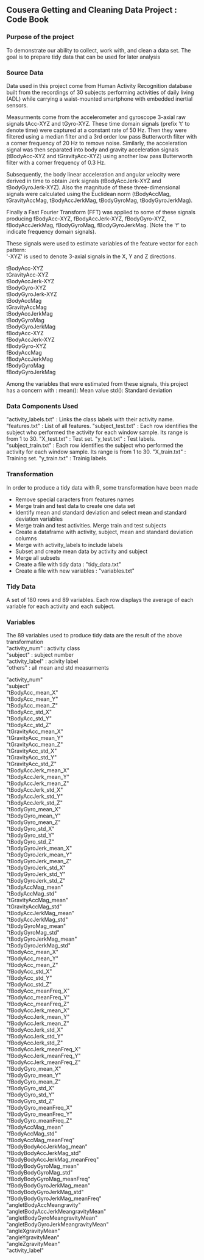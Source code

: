## Cousera Getting and Cleaning Data Project : Code Book

### Purpose of the project
To demonstrate our ability to collect, work with, and clean a data set. 
The goal is to prepare tidy data that can be used for later analysis

### Source Data
Data used in this project come from Human Activity Recognition database built from the recordings of 30 subjects performing activities of daily living (ADL) while carrying a waist-mounted smartphone with embedded inertial sensors.

Measurments come from the accelerometer and gyroscope 3-axial raw signals tAcc-XYZ and tGyro-XYZ. 
These time domain signals (prefix 't' to denote time) were captured at a constant rate of 50 Hz. 
Then they were filtered using a median filter and a 3rd order low pass Butterworth filter with a corner frequency of 20 Hz to remove noise. 
Similarly, the acceleration signal was then separated into body and gravity acceleration signals (tBodyAcc-XYZ and tGravityAcc-XYZ) using another low pass Butterworth filter with a corner frequency of 0.3 Hz. 

Subsequently, the body linear acceleration and angular velocity were derived in time to obtain Jerk signals (tBodyAccJerk-XYZ and tBodyGyroJerk-XYZ). 
Also the magnitude of these three-dimensional signals were calculated using the Euclidean norm (tBodyAccMag, tGravityAccMag, tBodyAccJerkMag, tBodyGyroMag, tBodyGyroJerkMag). 

Finally a Fast Fourier Transform (FFT) was applied to some of these signals producing fBodyAcc-XYZ, fBodyAccJerk-XYZ, fBodyGyro-XYZ, fBodyAccJerkMag, fBodyGyroMag, fBodyGyroJerkMag. 
(Note the 'f' to indicate frequency domain signals). 

These signals were used to estimate variables of the feature vector for each pattern:  
'-XYZ' is used to denote 3-axial signals in the X, Y and Z directions.

tBodyAcc-XYZ  
tGravityAcc-XYZ  
tBodyAccJerk-XYZ  
tBodyGyro-XYZ  
tBodyGyroJerk-XYZ  
tBodyAccMag  
tGravityAccMag  
tBodyAccJerkMag  
tBodyGyroMag  
tBodyGyroJerkMag  
fBodyAcc-XYZ  
fBodyAccJerk-XYZ  
fBodyGyro-XYZ  
fBodyAccMag  
fBodyAccJerkMag  
fBodyGyroMag  
fBodyGyroJerkMag  

Among the variables that were estimated from these signals, this project has a concern with :
mean(): Mean value
std(): Standard deviation

### Data Components Used
 "activity_labels.txt" : Links the class labels with their activity name.
 "features.txt" : List of all features.
 "subject_test.txt" : Each row identifies the subject who performed the activity for each window sample. Its range is from 1 to 30.
 "X_test.txt" : Test set.
 "y_test.txt" : Test labels.
 "subject_train.txt" : Each row identifies the subject who performed the activity for each window sample. Its range is from 1 to 30.
 "X_train.txt" : Training set.
 "y_train.txt" : Trainig labels.

### Transformation
In order to produce a tidy data with R, some transformation have been made
* Remove special caracters from features names
* Merge train and test data to create one data set
* Identify mean and standard deviation and select mean and standard deviation variables
* Merge train and test activities. Merge train and test subjects
* Create a dataframe with activity, subject, mean and standard deviation columns
* Merge with activity_labels to include labels
* Subset and create mean data by activity and subject
* Merge all subsets 
* Create a file with tidy data : "tidy_data.txt"
* Create a file with new variables : "variables.txt"

### Tidy Data
A set of 180 rows and 89 variables.
Each row displays the average of each variable for each activity and each subject. 

### Variables
The 89 variables used to produce tidy data are the result of the above transformation  
 "activity_num" : activity class  
 "subject" : subject number  
 "activity_label" : acivity label  
 "others" : all mean and std measurments  

 "activity_num"  
 "subject"  
 "tBodyAcc_mean_X"  
 "tBodyAcc_mean_Y"  
 "tBodyAcc_mean_Z"  
 "tBodyAcc_std_X"  
 "tBodyAcc_std_Y"  
 "tBodyAcc_std_Z"  
 "tGravityAcc_mean_X"  
 "tGravityAcc_mean_Y"  
 "tGravityAcc_mean_Z"  
 "tGravityAcc_std_X"  
 "tGravityAcc_std_Y"  
 "tGravityAcc_std_Z"  
 "tBodyAccJerk_mean_X"  
 "tBodyAccJerk_mean_Y"  
 "tBodyAccJerk_mean_Z"  
 "tBodyAccJerk_std_X"  
 "tBodyAccJerk_std_Y"  
 "tBodyAccJerk_std_Z"  
 "tBodyGyro_mean_X"  
 "tBodyGyro_mean_Y"  
 "tBodyGyro_mean_Z"  
 "tBodyGyro_std_X"    
 "tBodyGyro_std_Y"  
 "tBodyGyro_std_Z"  
 "tBodyGyroJerk_mean_X"  
 "tBodyGyroJerk_mean_Y"  
 "tBodyGyroJerk_mean_Z"  
 "tBodyGyroJerk_std_X"  
 "tBodyGyroJerk_std_Y"  
 "tBodyGyroJerk_std_Z"  
 "tBodyAccMag_mean"  
 "tBodyAccMag_std"    
 "tGravityAccMag_mean"    
 "tGravityAccMag_std"  
 "tBodyAccJerkMag_mean"  
 "tBodyAccJerkMag_std"  
 "tBodyGyroMag_mean"  
 "tBodyGyroMag_std"  
 "tBodyGyroJerkMag_mean"  
 "tBodyGyroJerkMag_std"  
 "fBodyAcc_mean_X"  
 "fBodyAcc_mean_Y"  
 "fBodyAcc_mean_Z"  
 "fBodyAcc_std_X"  
 "fBodyAcc_std_Y"  
 "fBodyAcc_std_Z"  
 "fBodyAcc_meanFreq_X"  
 "fBodyAcc_meanFreq_Y"  
 "fBodyAcc_meanFreq_Z"  
 "fBodyAccJerk_mean_X"  
 "fBodyAccJerk_mean_Y"  
 "fBodyAccJerk_mean_Z"  
 "fBodyAccJerk_std_X"  
 "fBodyAccJerk_std_Y"  
 "fBodyAccJerk_std_Z"  
 "fBodyAccJerk_meanFreq_X"  
 "fBodyAccJerk_meanFreq_Y"  
 "fBodyAccJerk_meanFreq_Z"  
 "fBodyGyro_mean_X"  
 "fBodyGyro_mean_Y"  
 "fBodyGyro_mean_Z"  
 "fBodyGyro_std_X"  
 "fBodyGyro_std_Y"  
 "fBodyGyro_std_Z"  
 "fBodyGyro_meanFreq_X"  
 "fBodyGyro_meanFreq_Y"  
 "fBodyGyro_meanFreq_Z"  
 "fBodyAccMag_mean"  
 "fBodyAccMag_std"  
 "fBodyAccMag_meanFreq"  
 "fBodyBodyAccJerkMag_mean"  
 "fBodyBodyAccJerkMag_std"  
 "fBodyBodyAccJerkMag_meanFreq"  
 "fBodyBodyGyroMag_mean"  
 "fBodyBodyGyroMag_std"  
 "fBodyBodyGyroMag_meanFreq"  
 "fBodyBodyGyroJerkMag_mean"  
 "fBodyBodyGyroJerkMag_std"  
 "fBodyBodyGyroJerkMag_meanFreq"  
 "angletBodyAccMeangravity"  
 "angletBodyAccJerkMeangravityMean"  
 "angletBodyGyroMeangravityMean"   
 "angletBodyGyroJerkMeangravityMean"  
 "angleXgravityMean"  
 "angleYgravityMean"  
 "angleZgravityMean"  
 "activity_label"  

